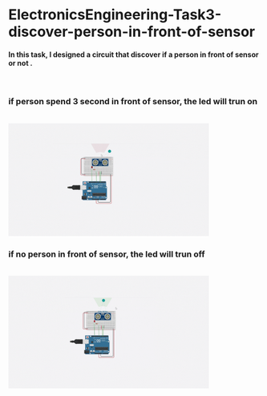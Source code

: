 # ElectronicsEngineering-Task3-discover-person-in-front-of-sensor
<h4>In this task, I designed a circuit that discover if a person in front of sensor or not .</h4><br>


<h3>if person spend 3 second in front of sensor, the led will trun on </h3><br>
<img src="img/person.gif" alt="head" width="400">


<h3>if no person  in front of sensor, the led will trun off </h3><br>
 <img src="img/noperson1.gif" alt="boxbase" width="400">
